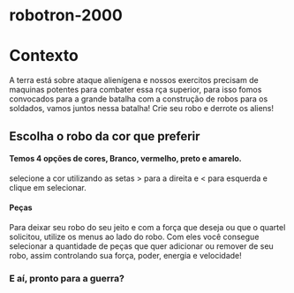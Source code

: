 # robotron-2000

<h1>Contexto</h1>
<p>A terra está sobre ataque alienígena e nossos exercitos precisam de maquinas potentes para combater essa rça superior,
para isso fomos convocados para a grande batalha com a construção de robos para os soldados, vamos juntos nessa
batalha! Crie seu robo e derrote os aliens!</p>

<h2>Escolha o robo da cor que preferir</h2>

<h4>Temos 4 opções de cores, Branco, vermelho, preto e amarelo.</h4>
<p>selecione a cor utilizando as setas > para a direita e < para esquerda
e clique em selecionar.</p>

<h4>Peças</h4>

<p>Para deixar seu robo do seu jeito e com a força que deseja ou que o quartel solicitou, utilize os menus ao lado do robo.
Com eles você consegue selecionar a quantidade de peças que quer adicionar ou remover de seu robo, assim  controlando sua
força, poder, energia e velocidade!</p>

<h3>E aí, pronto para a guerra?</h3>
